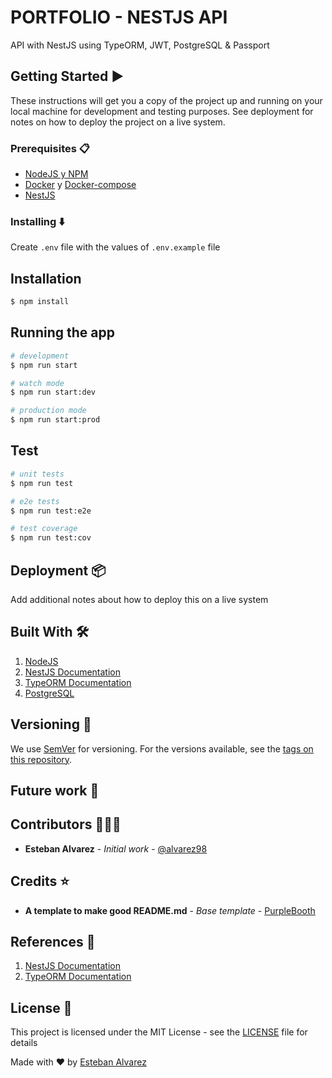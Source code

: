 # PORTFOLIO - NESTJS API

API with NestJS using TypeORM, JWT, PostgreSQL & Passport

## Getting Started :arrow_forward:

These instructions will get you a copy of the project up and running on your local machine for development and testing purposes. See deployment for notes on how to deploy the project on a live system.

### Prerequisites :clipboard:

- [NodeJS y NPM](https://nodejs.org/es/download/)
- [Docker](https://docs.docker.com/engine/install/) y [Docker-compose](https://docs.docker.com/compose/install/)
- [NestJS](https://nestjs.com/)

### Installing :arrow_down:

Create `.env` file with the values of `.env.example` file

## Installation

```bash
$ npm install
```

## Running the app

```bash
# development
$ npm run start

# watch mode
$ npm run start:dev

# production mode
$ npm run start:prod
```

## Test

```bash
# unit tests
$ npm run test

# e2e tests
$ npm run test:e2e

# test coverage
$ npm run test:cov
```

## Deployment :package:

Add additional notes about how to deploy this on a live system

## Built With :hammer_and_wrench:

1. [NodeJS](https://nodejs.org/es/)
2. [NestJS Documentation](https://nestjs.com/)
3. [TypeORM Documentation](https://typeorm.io/)
4. [PostgreSQL](https://www.postgresql.org/)
## Versioning :triangular_flag_on_post:

We use [SemVer](http://semver.org/) for versioning. For the versions available, see the [tags on this repository](https://github.com/your/project/tags). 

## Future work :rocket:

## Contributors :family_man_man_boy:

- **Esteban Alvarez** - _Initial work_ - [@alvarez98](https://github.com/alvarez98)

## Credits :star:

- **A template to make good README.md** - _Base template_ - [PurpleBooth](https://gist.github.com/PurpleBooth/109311bb0361f32d87a2)

## References :link:

1. [NestJS Documentation](https://docs.nestjs.com/)
2. [TypeORM Documentation](https://typeorm.io/)
## License :page_facing_up:

This project is licensed under the MIT License - see the [LICENSE](LICENSE) file for details

Made with ❤️ by [Esteban Alvarez](https://github.com/alvarez98) 
